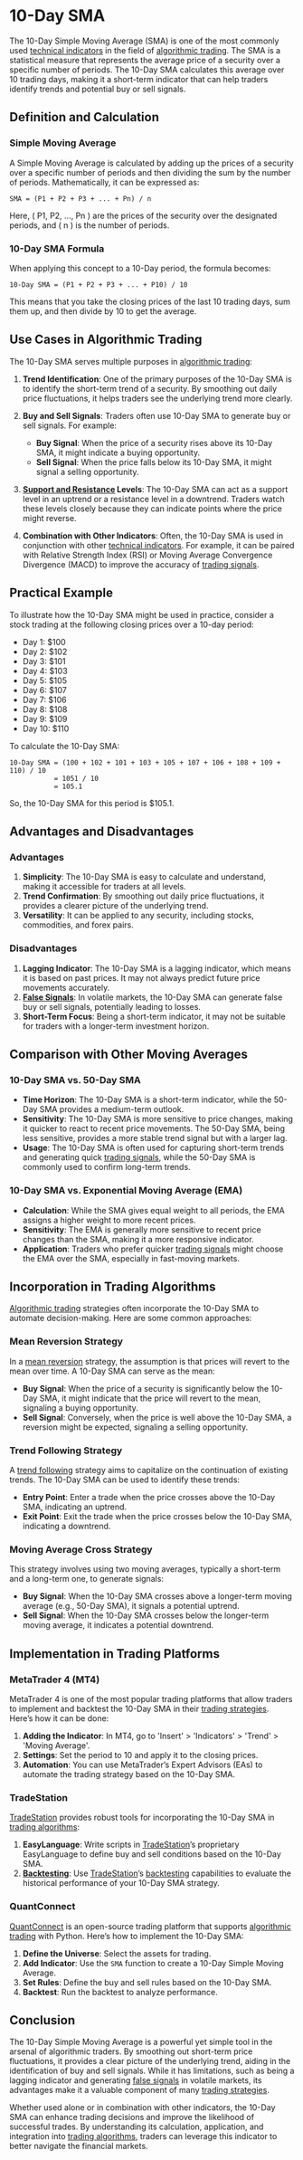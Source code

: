 # 10-Day SMA

The 10-Day Simple Moving Average (SMA) is one of the most commonly used [technical indicators](../t/technical_indicators.md) in the field of [algorithmic trading](../a/algorithmic_trading.md). The SMA is a statistical measure that represents the average price of a security over a specific number of periods. The 10-Day SMA calculates this average over 10 trading days, making it a short-term indicator that can help traders identify trends and potential buy or sell signals.

## Definition and Calculation

### Simple Moving Average

A Simple Moving Average is calculated by adding up the prices of a security over a specific number of periods and then dividing the sum by the number of periods. Mathematically, it can be expressed as:

```
SMA = (P1 + P2 + P3 + ... + Pn) / n
```

Here, \( P1, P2, ..., Pn \) are the prices of the security over the designated periods, and \( n \) is the number of periods.

### 10-Day SMA Formula

When applying this concept to a 10-Day period, the formula becomes:

```
10-Day SMA = (P1 + P2 + P3 + ... + P10) / 10
```

This means that you take the closing prices of the last 10 trading days, sum them up, and then divide by 10 to get the average.

## Use Cases in Algorithmic Trading

The 10-Day SMA serves multiple purposes in [algorithmic trading](../a/algorithmic_trading.md):

1. **Trend Identification**: One of the primary purposes of the 10-Day SMA is to identify the short-term trend of a security. By smoothing out daily price fluctuations, it helps traders see the underlying trend more clearly.

2. **Buy and Sell Signals**: Traders often use 10-Day SMA to generate buy or sell signals. For example:
   - **Buy Signal**: When the price of a security rises above its 10-Day SMA, it might indicate a buying opportunity.
   - **Sell Signal**: When the price falls below its 10-Day SMA, it might signal a selling opportunity.

3. **[Support and Resistance](../s/support_and_resistance.md) Levels**: The 10-Day SMA can act as a support level in an uptrend or a resistance level in a downtrend. Traders watch these levels closely because they can indicate points where the price might reverse.

4. **Combination with Other Indicators**: Often, the 10-Day SMA is used in conjunction with other [technical indicators](../t/technical_indicators.md). For example, it can be paired with Relative Strength Index (RSI) or Moving Average Convergence Divergence (MACD) to improve the accuracy of [trading signals](../t/trading_signals.md).

## Practical Example

To illustrate how the 10-Day SMA might be used in practice, consider a stock trading at the following closing prices over a 10-day period:

- Day 1: $100
- Day 2: $102
- Day 3: $101
- Day 4: $103
- Day 5: $105
- Day 6: $107
- Day 7: $106
- Day 8: $108
- Day 9: $109
- Day 10: $110

To calculate the 10-Day SMA:

```
10-Day SMA = (100 + 102 + 101 + 103 + 105 + 107 + 106 + 108 + 109 + 110) / 10 
           = 1051 / 10 
           = 105.1
```

So, the 10-Day SMA for this period is $105.1.

## Advantages and Disadvantages

### Advantages

1. **Simplicity**: The 10-Day SMA is easy to calculate and understand, making it accessible for traders at all levels.
2. **Trend Confirmation**: By smoothing out daily price fluctuations, it provides a clearer picture of the underlying trend.
3. **Versatility**: It can be applied to any security, including stocks, commodities, and forex pairs.

### Disadvantages

1. **Lagging Indicator**: The 10-Day SMA is a lagging indicator, which means it is based on past prices. It may not always predict future price movements accurately.
2. **[False Signals](../f/false_signals_in_trading.md)**: In volatile markets, the 10-Day SMA can generate false buy or sell signals, potentially leading to losses.
3. **Short-Term Focus**: Being a short-term indicator, it may not be suitable for traders with a longer-term investment horizon.

## Comparison with Other Moving Averages

### 10-Day SMA vs. 50-Day SMA

- **Time Horizon**: The 10-Day SMA is a short-term indicator, while the 50-Day SMA provides a medium-term outlook.
- **Sensitivity**: The 10-Day SMA is more sensitive to price changes, making it quicker to react to recent price movements. The 50-Day SMA, being less sensitive, provides a more stable trend signal but with a larger lag.
- **Usage**: The 10-Day SMA is often used for capturing short-term trends and generating quick [trading signals](../t/trading_signals.md), while the 50-Day SMA is commonly used to confirm long-term trends.

### 10-Day SMA vs. Exponential Moving Average (EMA)

- **Calculation**: While the SMA gives equal weight to all periods, the EMA assigns a higher weight to more recent prices.
- **Sensitivity**: The EMA is generally more sensitive to recent price changes than the SMA, making it a more responsive indicator.
- **Application**: Traders who prefer quicker [trading signals](../t/trading_signals.md) might choose the EMA over the SMA, especially in fast-moving markets.

## Incorporation in Trading Algorithms

[Algorithmic trading](../a/algorithmic_trading.md) strategies often incorporate the 10-Day SMA to automate decision-making. Here are some common approaches:

### Mean Reversion Strategy

In a [mean reversion](../m/mean_reversion.md) strategy, the assumption is that prices will revert to the mean over time. A 10-Day SMA can serve as the mean:

- **Buy Signal**: When the price of a security is significantly below the 10-Day SMA, it might indicate that the price will revert to the mean, signaling a buying opportunity.
- **Sell Signal**: Conversely, when the price is well above the 10-Day SMA, a reversion might be expected, signaling a selling opportunity.

### Trend Following Strategy

A [trend following](../t/trend_following.md) strategy aims to capitalize on the continuation of existing trends. The 10-Day SMA can be used to identify these trends:

- **Entry Point**: Enter a trade when the price crosses above the 10-Day SMA, indicating an uptrend.
- **Exit Point**: Exit the trade when the price crosses below the 10-Day SMA, indicating a downtrend.

### Moving Average Cross Strategy

This strategy involves using two moving averages, typically a short-term and a long-term one, to generate signals:

- **Buy Signal**: When the 10-Day SMA crosses above a longer-term moving average (e.g., 50-Day SMA), it signals a potential uptrend.
- **Sell Signal**: When the 10-Day SMA crosses below the longer-term moving average, it indicates a potential downtrend.

## Implementation in Trading Platforms

### MetaTrader 4 (MT4)

MetaTrader 4 is one of the most popular trading platforms that allow traders to implement and backtest the 10-Day SMA in their [trading strategies](../t/trading_strategies.md). Here’s how it can be done:

1. **Adding the Indicator**: In MT4, go to 'Insert' > 'Indicators' > 'Trend' > 'Moving Average'.
2. **Settings**: Set the period to 10 and apply it to the closing prices.
3. **Automation**: You can use MetaTrader’s Expert Advisors (EAs) to automate the trading strategy based on the 10-Day SMA.

### TradeStation

[TradeStation](../t/tradestation.md) provides robust tools for incorporating the 10-Day SMA in [trading algorithms](../t/trading_algorithms.md):

1. **EasyLanguage**: Write scripts in [TradeStation](../t/tradestation.md)’s proprietary EasyLanguage to define buy and sell conditions based on the 10-Day SMA.
2. **[Backtesting](../b/backtesting.md)**: Use [TradeStation](../t/tradestation.md)’s [backtesting](../b/backtesting.md) capabilities to evaluate the historical performance of your 10-Day SMA strategy.

### QuantConnect

[QuantConnect](../q/quantconnect.md) is an open-source trading platform that supports [algorithmic trading](../a/algorithmic_trading.md) with Python. Here’s how to implement the 10-Day SMA:

1. **Define the Universe**: Select the assets for trading.
2. **Add Indicator**: Use the `SMA` function to create a 10-Day Simple Moving Average.
3. **Set Rules**: Define the buy and sell rules based on the 10-Day SMA.
4. **Backtest**: Run the backtest to analyze performance.

## Conclusion

The 10-Day Simple Moving Average is a powerful yet simple tool in the arsenal of algorithmic traders. By smoothing out short-term price fluctuations, it provides a clear picture of the underlying trend, aiding in the identification of buy and sell signals. While it has limitations, such as being a lagging indicator and generating [false signals](../f/false_signals_in_trading.md) in volatile markets, its advantages make it a valuable component of many [trading strategies](../t/trading_strategies.md).

Whether used alone or in combination with other indicators, the 10-Day SMA can enhance trading decisions and improve the likelihood of successful trades. By understanding its calculation, application, and integration into [trading algorithms](../t/trading_algorithms.md), traders can leverage this indicator to better navigate the financial markets.